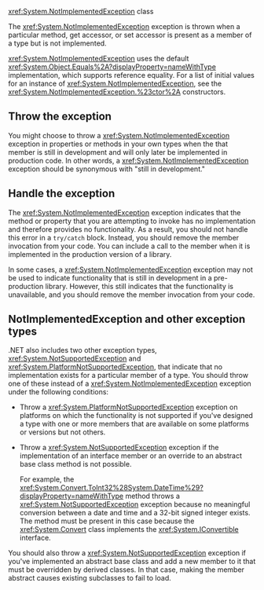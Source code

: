 <xref:System.NotImplementedException> class

The <xref:System.NotImplementedException> exception is thrown when a particular method, get accessor, or set accessor is present as a member of a type but is not implemented.

<xref:System.NotImplementedException> uses the default <xref:System.Object.Equals%2A?displayProperty=nameWithType> implementation, which supports reference equality. For a list of initial values for an instance of <xref:System.NotImplementedException>, see the <xref:System.NotImplementedException.%23ctor%2A> constructors.

## Throw the exception

You might choose to throw a  <xref:System.NotImplementedException> exception in properties or methods in your own types when the that member is still in development and will only later be implemented in production code. In other words,  a <xref:System.NotImplementedException> exception should be synonymous with "still in development."

## Handle the exception

The <xref:System.NotImplementedException> exception indicates that the method or property that you are attempting to invoke has no implementation and therefore provides no functionality. As a result, you should not handle this error in a `try/catch` block.  Instead, you should remove the member invocation from your code. You can include a call to the member when it is implemented in the production version of a library.

In some cases, a <xref:System.NotImplementedException> exception may not be used to indicate functionality that is still in development in a pre-production library. However, this still indicates that the functionality is unavailable, and you should remove the member invocation from your code.

## NotImplementedException and other exception types

.NET also includes two other exception types, <xref:System.NotSupportedException> and <xref:System.PlatformNotSupportedException>, that indicate that no implementation exists for a particular member of a type. You should throw one of these instead of a <xref:System.NotImplementedException> exception under the following conditions:

- Throw a <xref:System.PlatformNotSupportedException> exception on platforms on which the functionality is not supported if you've designed a type with one or more members that are available on some platforms or versions but not others.
- Throw a <xref:System.NotSupportedException> exception if the implementation of an interface member or an override to an abstract base class method is not possible.

  For example, the <xref:System.Convert.ToInt32%28System.DateTime%29?displayProperty=nameWithType> method throws a <xref:System.NotSupportedException> exception because no meaningful conversion between a date and time and a 32-bit signed integer exists. The method must be present in this case because the <xref:System.Convert> class implements the <xref:System.IConvertible> interface.

You should also throw a <xref:System.NotSupportedException> exception if you've implemented an abstract base class and add a new member to it that must be overridden by derived classes. In that case, making the member abstract causes existing subclasses to fail to load.
